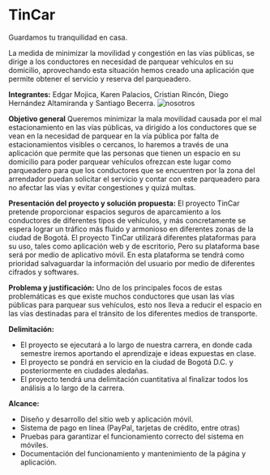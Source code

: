 # TinCar
Guardamos tu tranquilidad en casa.

La medida de minimizar la movilidad y congestión en las vías públicas, se dirige a los conductores en necesidad de parquear vehículos en su domicilio, aprovechando esta situación hemos creado una aplicación que permite obtener el servicio y reserva del parqueadero.

**Integrantes:** Edgar Mojica, Karen Palacios, Cristian Rincón, Diego Hernández Altamiranda y Santiago Becerra.
![nosotros](https://github.com/user-attachments/assets/f6f6ae8d-06fc-41f0-b812-767919fb4575)

**Objetivo general**
Queremos minimizar la mala movilidad causada por el mal estacionamiento en las vías públicas, va dirigido a los conductores que se vean en la necesidad de parquear en la vía pública por falta de estacionamientos visibles o cercanos, lo haremos a través de una aplicación que permite que las personas que tienen un espacio en su domicilio para poder parquear vehículos ofrezcan este lugar como parqueadero para que los conductores que se encuentren por la zona del arrendador puedan solicitar el servicio y contar con este parqueadero para no afectar las vías y evitar congestiones y quizá multas.

**Presentación del proyecto y solución propuesta:**
El proyecto TinCar pretende proporcionar espacios seguros de aparcamiento a los conductores de diferentes tipos de vehículos, y más concretamente se espera lograr un tráfico más fluido y armonioso en diferentes zonas de la ciudad de Bogotá. El proyecto TinCar utilizará diferentes plataformas para su uso, tales como aplicación web y de escritorio, Pero su plataforma base será por medio de aplicativo móvil. En esta plataforma se tendrá como prioridad salvaguardar la información del usuario por medio de diferentes cifrados y softwares.

**Problema y justificación:**
Uno de los principales focos de estas problemáticas es que existe muchos conductores que usan las vías públicas para parquear sus vehículos, esto nos lleva a reducir el espacio en las vías destinadas para el tránsito de los diferentes medios de transporte.

**Delimitación:**
- El proyecto se ejecutará a lo largo de nuestra carrera, en donde cada semestre iremos aportando el aprendizaje e ideas expuestas en clase.​
- El proyecto se pondrá en servicio en la ciudad de Bogotá D.C. y posteriormente en ciudades aledañas.​
- El proyecto tendrá una delimitación cuantitativa al finalizar todos los análisis a lo largo de la carrera.

**Alcance:**
- Diseño y desarrollo del sitio web y aplicación móvil.​
- Sistema de pago en línea (PayPal, tarjetas de crédito, entre otras)​
- Pruebas para garantizar el funcionamiento correcto del sistema en móviles​.
- Documentación del funcionamiento y mantenimiento de la página y aplicación.​

